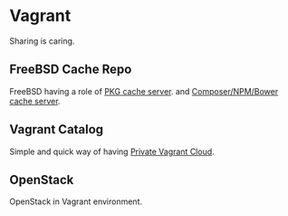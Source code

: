# Vagrant

Sharing is caring. 

## FreeBSD Cache Repo

FreeBSD having a role of [PKG cache server](http://blog.redondo.si/blog/2015/05/25/freebsd-pkg-cache-server/).
and [Composer/NPM/Bower cache server](http://blog.redondo.si/blog/2015/05/25/composer-slash-npm-slash-bower-cache-server/).

## Vagrant Catalog

Simple and quick way of having [Private Vagrant Cloud](http://blog.redondo.si/blog/2015/08/13/private-vagrant-cloud/).

## OpenStack

OpenStack in Vagrant environment.
